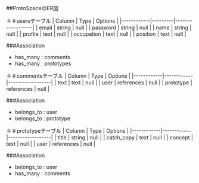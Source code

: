 ##ProtoSpaceのER図

＃＃usersテーブル
| Column     | Type    | Options          |
|------------|---------|------------------|
| email      | string  | null             |
| password   | string  | null             |
| name       | string  | null             |
| profile    | text    | null             |
| occupation | text    | null             |
| position   | text    | null             |

###Association
- has_many : comments
- has_many : prototypes

＃＃commentsテーブル
| Column     | Type       | Options          |
|------------|------------|------------------|
| text       | text       | null             |
| user       | references | null             |
| prototype  | references | null             |

###Association
- belongs_to : user
- belongs_to : prototype

＃＃prototypeテーブル
| Column     | Type       | Options          |
|------------|------------|------------------|
| title      | string     | null             |
| catch_copy | text       | null             |
| concept    | text       | null             |
| user       | references | null             |


###Association
- belongs_to : user
- has_many : comments